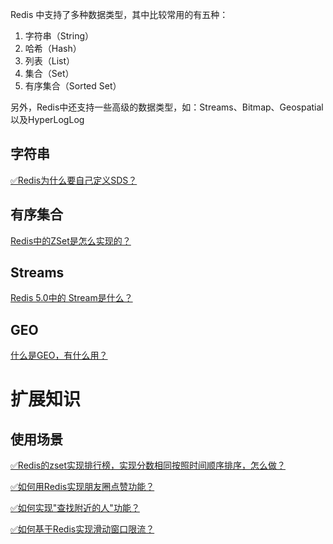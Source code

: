 Redis 中支持了多种数据类型，其中比较常用的有五种：



1. 字符串（String）
2. 哈希（Hash）
3. 列表（List）
4. 集合（Set）
5. 有序集合（Sorted Set）



另外，Redis中还支持一些高级的数据类型，如：Streams、Bitmap、Geospatial以及HyperLogLog



## 字符串


[✅Redis为什么要自己定义SDS？](https://www.yuque.com/hollis666/qyhor6/atppz6)

## 有序集合
[Redis中的ZSet是怎么实现的？](https://www.yuque.com/hollis666/qyhor6/uzqztzuicddlk95c)

## Streams
[Redis 5.0中的 Stream是什么？](https://www.yuque.com/hollis666/qyhor6/qehw9x86oxl0r0sc)

## GEO


[什么是GEO，有什么用？](https://www.yuque.com/hollis666/qyhor6/szth63)



# 扩展知识


## 使用场景


[✅Redis的zset实现排行榜，实现分数相同按照时间顺序排序，怎么做？](https://www.yuque.com/hollis666/qyhor6/ooqi2qfep22bcpag)



[✅如何用Redis实现朋友圈点赞功能？](https://www.yuque.com/hollis666/qyhor6/ncskb5a7o5a1nw32)



[✅如何实现"查找附近的人"功能？](https://www.yuque.com/hollis666/qyhor6/ow77mcr961n4z7mg)



[✅如何基于Redis实现滑动窗口限流？](https://www.yuque.com/hollis666/qyhor6/saoeievgraqwxgs1)

